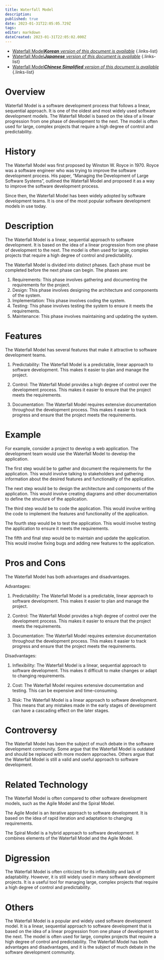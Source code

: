 ```yaml
---
title: Waterfall Model
description: 
published: true
date: 2023-01-31T22:05:05.729Z
tags: 
editor: markdown
dateCreated: 2023-01-31T22:05:02.000Z
---
```


- [Waterfall Model***Korean** version of this document is available*](/ko/Knowledge-base/Dictionary/waterfall-model)
{.links-list}
- [Waterfall Model***Japanese** version of this document is available*](/ja/Knowledge-base/Dictionary/waterfall-model)
{.links-list}
- [Waterfall Model***Chinese Simplified** version of this document is available*](/zh/Knowledge-base/Dictionary/waterfall-model)
{.links-list}


# Overview
Waterfall Model is a software development process that follows a linear, sequential approach. It is one of the oldest and most widely used software development models. The Waterfall Model is based on the idea of a linear progression from one phase of development to the next. The model is often used for large, complex projects that require a high degree of control and predictability.

# History
The Waterfall Model was first proposed by Winston W. Royce in 1970. Royce was a software engineer who was trying to improve the software development process. His paper, “Managing the Development of Large Software Systems”, outlined the Waterfall Model and proposed it as a way to improve the software development process.

Since then, the Waterfall Model has been widely adopted by software development teams. It is one of the most popular software development models in use today.

# Description
The Waterfall Model is a linear, sequential approach to software development. It is based on the idea of a linear progression from one phase of development to the next. The model is often used for large, complex projects that require a high degree of control and predictability.

The Waterfall Model is divided into distinct phases. Each phase must be completed before the next phase can begin. The phases are:

1. Requirements: This phase involves gathering and documenting the requirements for the project.
2. Design: This phase involves designing the architecture and components of the system.
3. Implementation: This phase involves coding the system.
4. Testing: This phase involves testing the system to ensure it meets the requirements.
5. Maintenance: This phase involves maintaining and updating the system.

# Features
The Waterfall Model has several features that make it attractive to software development teams.

1. Predictability: The Waterfall Model is a predictable, linear approach to software development. This makes it easier to plan and manage the project.

2. Control: The Waterfall Model provides a high degree of control over the development process. This makes it easier to ensure that the project meets the requirements.

3. Documentation: The Waterfall Model requires extensive documentation throughout the development process. This makes it easier to track progress and ensure that the project meets the requirements.

# Example
For example, consider a project to develop a web application. The development team would use the Waterfall Model to develop the application.

The first step would be to gather and document the requirements for the application. This would involve talking to stakeholders and gathering information about the desired features and functionality of the application.

The next step would be to design the architecture and components of the application. This would involve creating diagrams and other documentation to define the structure of the application.

The third step would be to code the application. This would involve writing the code to implement the features and functionality of the application.

The fourth step would be to test the application. This would involve testing the application to ensure it meets the requirements.

The fifth and final step would be to maintain and update the application. This would involve fixing bugs and adding new features to the application.

# Pros and Cons
The Waterfall Model has both advantages and disadvantages.

Advantages:

1. Predictability: The Waterfall Model is a predictable, linear approach to software development. This makes it easier to plan and manage the project.

2. Control: The Waterfall Model provides a high degree of control over the development process. This makes it easier to ensure that the project meets the requirements.

3. Documentation: The Waterfall Model requires extensive documentation throughout the development process. This makes it easier to track progress and ensure that the project meets the requirements.

Disadvantages:

1. Inflexibility: The Waterfall Model is a linear, sequential approach to software development. This makes it difficult to make changes or adapt to changing requirements.

2. Cost: The Waterfall Model requires extensive documentation and testing. This can be expensive and time-consuming.

3. Risk: The Waterfall Model is a linear approach to software development. This means that any mistakes made in the early stages of development can have a cascading effect on the later stages.

# Controversy
The Waterfall Model has been the subject of much debate in the software development community. Some argue that the Waterfall Model is outdated and should be replaced with more modern approaches. Others argue that the Waterfall Model is still a valid and useful approach to software development.

# Related Technology
The Waterfall Model is often compared to other software development models, such as the Agile Model and the Spiral Model.

The Agile Model is an iterative approach to software development. It is based on the idea of rapid iteration and adaptation to changing requirements.

The Spiral Model is a hybrid approach to software development. It combines elements of the Waterfall Model and the Agile Model.

# Digression
The Waterfall Model is often criticized for its inflexibility and lack of adaptability. However, it is still widely used in many software development projects. It is a useful tool for managing large, complex projects that require a high degree of control and predictability.

# Others
The Waterfall Model is a popular and widely used software development model. It is a linear, sequential approach to software development that is based on the idea of a linear progression from one phase of development to the next. The model is often used for large, complex projects that require a high degree of control and predictability. The Waterfall Model has both advantages and disadvantages, and it is the subject of much debate in the software development community.